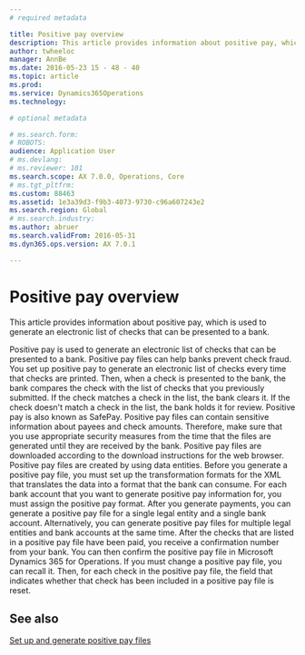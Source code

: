 ```yaml
---
# required metadata

title: Positive pay overview
description: This article provides information about positive pay, which is used to generate an electronic list of checks that can be presented to a bank. 
author: twheeloc
manager: AnnBe
ms.date: 2016-05-23 15 - 48 - 40
ms.topic: article
ms.prod: 
ms.service: Dynamics365Operations
ms.technology: 

# optional metadata

# ms.search.form: 
# ROBOTS: 
audience: Application User
# ms.devlang: 
# ms.reviewer: 101
ms.search.scope: AX 7.0.0, Operations, Core
# ms.tgt_pltfrm: 
ms.custom: 88463
ms.assetid: 1e3a39d3-f9b3-4073-9730-c96a607243e2
ms.search.region: Global
# ms.search.industry: 
ms.author: abruer
ms.search.validFrom: 2016-05-31
ms.dyn365.ops.version: AX 7.0.1

---
```


# Positive pay overview

This article provides information about positive pay, which is used to generate an electronic list of checks that can be presented to a bank. 

Positive pay is used to generate an electronic list of checks that can be presented to a bank. Positive pay files can help banks prevent check fraud. You set up positive pay to generate an electronic list of checks every time that checks are printed. Then, when a check is presented to the bank, the bank compares the check with the list of checks that you previously submitted. If the check matches a check in the list, the bank clears it. If the check doesn't match a check in the list, the bank holds it for review. Positive pay is also known as SafePay. Positive pay files can contain sensitive information about payees and check amounts. Therefore, make sure that you use appropriate security measures from the time that the files are generated until they are received by the bank. Positive pay files are downloaded according to the download instructions for the web browser. Positive pay files are created by using data entities. Before you generate a positive pay file, you must set up the transformation formats for the XML that translates the data into a format that the bank can consume. For each bank account that you want to generate positive pay information for, you must assign the positive pay format. After you generate payments, you can generate a positive pay file for a single legal entity and a single bank account. Alternatively, you can generate positive pay files for multiple legal entities and bank accounts at the same time. After the checks that are listed in a positive pay file have been paid, you receive a confirmation number from your bank. You can then confirm the positive pay file in Microsoft Dynamics 365 for Operations. If you must change a positive pay file, you can recall it. Then, for each check in the positive pay file, the field that indicates whether that check has been included in a positive pay file is reset.

See also
--------

[Set up and generate positive pay files](set-up-generate-positive-pay-files.md)

